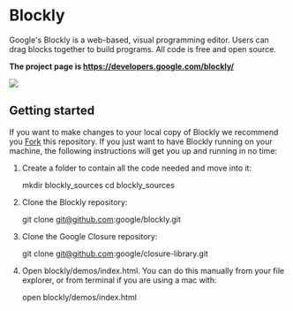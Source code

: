 # Blockly

Google's Blockly is a web-based, visual programming editor.  Users can drag
blocks together to build programs.  All code is free and open source.

**The project page is https://developers.google.com/blockly/**

![](https://developers.google.com/blockly/sample.png)

## Getting started

If you want to make changes to your local copy of Blockly we recommend you [Fork](https://help.github.com/articles/fork-a-repo/) this repository. If you just want to have Blockly running on your machine, the following instructions will get you up and running in no time:

1) Create a folder to contain all the code needed and move into it:

    mkdir blockly_sources
    cd blockly_sources
    
2) Clone the Blockly repository:

    git clone git@github.com:google/blockly.git
    
3) Clone the Google Closure repository:

    git clone git@github.com:google/closure-library.git

4) Open blockly/demos/index.html. You can do this manually from your file explorer, or from terminal if you are using a mac with:

    open blockly/demos/index.html
